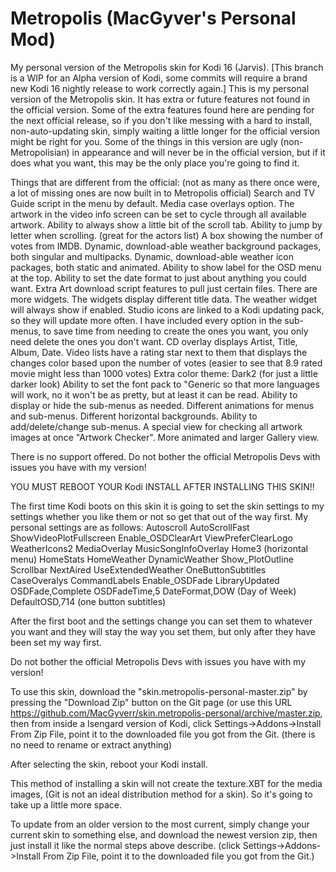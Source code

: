 Metropolis (MacGyver's Personal Mod)
==========

My personal version of the Metropolis skin for Kodi 16 (Jarvis).  [This branch is a WIP for an Alpha version of Kodi, some commits will require a brand new Kodi 16 nightly release to work correctly again.]
This is my personal version of the Metropolis skin.  It has extra or future features not found in the official version.  Some of the extra features found here are pending for the next official release, so if you don't like messing with a hard to install, non-auto-updating skin, simply waiting a little longer for the official version might be right for you.
Some of the things in this version are ugly (non-Metropolisian) in appearance and will never be in the official version, but if it does what you want, this may be the only place you're going to find it. 

Things that are different from the official: (not as many as there once were, a lot of missing ones are now built in to Metropolis official)
Search and TV Guide script in the menu by default.
Media case overlays option.
The artwork in the video info screen can be set to cycle through all available artwork.
Ability to always show a little bit of the scroll tab.
Ability to jump by letter when scrolling. (great for the actors list)
A box showing the number of votes from IMDB.
Dynamic, download-able weather background packages, both singular and multipacks.
Dynamic, download-able weather icon packages, both static and animated.
Ability to show label for the OSD menu at the top.
Ability to set the date format to just about anything you could want.
Extra Art download script features to pull just certain files.
There are more widgets.
The widgets display different title data.
The weather widget will always show if enabled.
Studio icons are linked to a Kodi updating pack, so they will update more often.
I have included every option in the sub-menus, to save time from needing to create the ones you want, you only need delete the ones you don't want.
CD overlay displays Artist, Title, Album, Date.
Video lists have a rating star next to them that displays the changes color based upon the number of votes (easier to see that 8.9 rated movie might less than 1000 votes)
Extra color theme: Dark2 (for just a little darker look)
Ability to set the font pack to "Generic so that more languages will work, no it won't be as pretty, but at least it can be read.
Ability to display or hide the sub-menus as needed.
Different animations for menus and sub-menus.
Different horizontal backgrounds.
Ability to add/delete/change sub-menus.
A special view for checking all artwork images at once "Artwork Checker".
More animated and larger Gallery view.


There is no support offered.  Do not bother the official Metropolis Devs with issues you have with my version!

YOU MUST REBOOT YOUR Kodi INSTALL AFTER INSTALLING THIS SKIN!!

The first time Kodi boots on this skin it is going to set the skin settings to my settings whether you like them or not so get that out of the way first.
My personal settings are as follows:
	Autoscroll
	AutoScrollFast
	ShowVideoPlotFullscreen
	Enable_OSDClearArt
	ViewPreferClearLogo
	WeatherIcons2
	MediaOverlay
	MusicSongInfoOverlay
	Home3 (horizontal menu)
	HomeStats
	HomeWeather
	DynamicWeather
	Show_PlotOutline
	Scrollbar
	NextAired
	UseExtendedWeather
	OneButtonSubtitles
	CaseOveralys
	CommandLabels
	Enable_OSDFade
	LibraryUpdated
	OSDFade,Complete
	OSDFadeTime,5
	DateFormat,DOW  (Day of Week)
	DefaultOSD,714 (one button subtitles)

After the first boot and the settings change you can set them to whatever you want and they will stay the way you set them, 
but only after they have been set my way first.

Do not bother the official Metropolis Devs with issues you have with my version!

To use this skin, download the "skin.metropolis-personal-master.zip" by pressing the "Download Zip" button on the Git page (or use this URL https://github.com/MacGyverr/skin.metropolis-personal/archive/master.zip, then from inside a Isengard version of Kodi, click Settings->Addons->Install From Zip File, point it to the downloaded file you got from the Git.  (there is no need to rename or extract anything)

After selecting the skin, reboot your Kodi install.

This method of installing a skin will not create the texture.XBT for the media images, (Git is not an ideal distribution method for a skin).  So it's going to take up a little more space.


To update from an older version to the most current, simply change your current skin to something else, and download the newest version zip, then just install it like the normal steps above describe.  (click Settings->Addons->Install From Zip File, point it to the downloaded file you got from the Git.)
